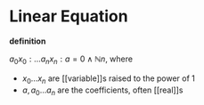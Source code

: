 # Linear Equation

**definition**

$a_0x_0 : \dots a_nx_n : a = 0 \land \mathbb N n$, where

- $x_0 \dots x_n$ are [[variable]]s raised to the power of $1$
- $a, a_0 \dots a_n$ are the coefficients, often [[real]]s
